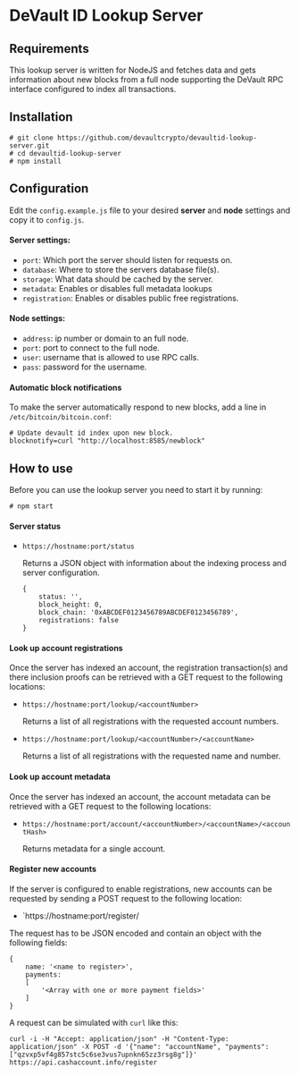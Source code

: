 # DeVault ID Lookup Server

## Requirements

This lookup server is written for NodeJS and fetches data and gets information about new blocks from a full node supporting the DeVault RPC interface configured to index all transactions.

## Installation

```
# git clone https://github.com/devaultcrypto/devaultid-lookup-server.git
# cd devaultid-lookup-server
# npm install
```

## Configuration

Edit the `config.example.js` file to your desired **server** and **node** settings and copy it to `config.js`.

#### Server settings:

* `port`: Which port the server should listen for requests on.
* `database`: Where to store the servers database file(s).
* `storage`: What data should be cached by the server.
* `metadata`: Enables or disables full metadata lookups
* `registration`: Enables or disables public free registrations.

#### Node settings:

* `address`: ip number or domain to an full node.
* `port`: port to connect to the full node.
* `user`: username that is allowed to use RPC calls.
* `pass`: password for the username.

#### Automatic block notifications

To make the server automatically respond to new blocks, add a line in `/etc/bitcoin/bitcoin.conf`:

```
# Update devault id index upon new block.
blocknotify=curl "http://localhost:8585/newblock"
```

## How to use

Before you can use the lookup server you need to start it by running:

```
# npm start
```

#### Server status

* `https://hostname:port/status`

   Returns a JSON object with information about the indexing process and server configuration.
   
   ```
   {
       status: '',
       block_height: 0,
       block_chain: '0xABCDEF0123456789ABCDEF0123456789',
       registrations: false
   }
   ```


#### Look up account registrations

Once the server has indexed an account, the registration transaction(s) and there inclusion proofs can be retrieved with a GET request to the following locations:

* `https://hostname:port/lookup/<accountNumber>`

   Returns a list of all registrations with the requested account numbers.

* `https://hostname:port/lookup/<accountNumber>/<accountName>`

   Returns a list of all registrations with the requested name and number.


#### Look up account metadata

Once the server has indexed an account, the account metadata can be retrieved with a GET request to the following locations:

* `https://hostname:port/account/<accountNumber>/<accountName>/<accountHash>`

   Returns metadata for a single account.


#### Register new accounts

If the server is configured to enable registrations, new accounts can be requested by sending a POST request to the following location:

* `https://hostname:port/register/

The request has to be JSON encoded and contain an object with the following fields:

```
{
    name: '<name to register>',
    payments:
    [
        '<Array with one or more payment fields>'
    ]
}
```

A request can be simulated with `curl` like this:

```
curl -i -H "Accept: application/json" -H "Content-Type: application/json" -X POST -d '{"name": "accountName", "payments": ["qzvxp5vf4g857stc5c6se3vus7upnkn65zz3rsg8g"]}' https://api.cashaccount.info/register
```
